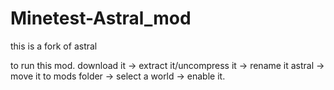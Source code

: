 # Minetest-Astral_mod
this is a fork of astral

to run this mod. download it -> extract it/uncompress it -> rename it astral -> move it to mods folder -> select a world -> enable it.
